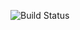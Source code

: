 ![Build Status](https://github.com/sainimu78/NiflectHelloWorld/actions/workflows/cmake-single-platform.yml/badge.svg)
